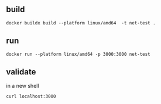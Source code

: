 

## build

```
docker buildx build --platform linux/amd64  -t net-test .
```

## run

```
docker run --platform linux/amd64 -p 3000:3000 net-test
```

## validate

in a new shell

```
curl localhost:3000
```
